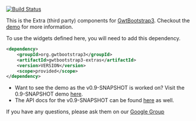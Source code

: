[![Build Status](https://travis-ci.org/gwtbootstrap3/gwtbootstrap3-extras.svg?branch=master)](https://travis-ci.org/gwtbootstrap3/gwtbootstrap3-extras)

This is the Extra (third party) components for [GwtBootstrap3](https://github.com/gwtbootstrap3/gwtbootstrap3).
Checkout the [demo](http://gwtbootstrap3.github.io/gwtbootstrap3-demo/) for more information.

To use the widgets defined here, you will need to add this dependency.

```xml
<dependency>
    <groupId>org.gwtbootstrap3</groupId>
    <artifactId>gwtbootstrap3-extras</artifactId>
    <version>VERSION</version>
    <scope>provided</scope>
</dependency>
```

* Want to see the demo as the v0.9-SNAPSHOT is worked on? Visit the 0.9-SNAPSHOT demo [here](http://gwtbootstrap3.github.io/gwtbootstrap3-demo/snapshot).
* The API docs for the v0.9-SNAPSHOT can be found [here](http://gwtbootstrap3.github.io/gwtbootstrap3-demo/snapshot/apidocs) as well.

If you have any questions, please ask them on our [Google Group](https://groups.google.com/forum/?fromgroups#!forum/gwtbootstrap3)

